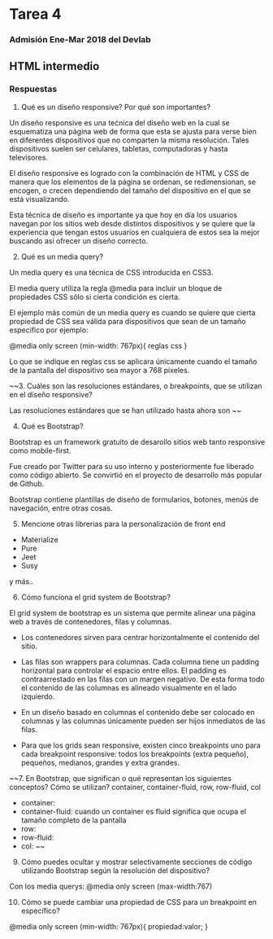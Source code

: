 # Tarea 4
### Admisión Ene-Mar 2018 del Devlab 

## HTML intermedio 

### Respuestas

1. Qué es un diseño responsive? Por qué son importantes?

Un diseño responsive es una tećnica del diseño web en la cual se esquematiza 
una página web de forma que esta se ajusta para verse bien en diferentes 
dispositivos que no comparten la misma resolución. Tales dispositivos suelen 
ser celulares, tabletas, computadoras y hasta televisores.

El diseño responsive es logrado con la combinación de HTML y CSS de manera que 
los elementos de la página se ordenan, se redimensionan, se encogen, o crecen 
dependiendo del tamaño del dispositivo en el que se está visualizando.

Esta técnica de diseño es importante ya que hoy en día los usuarios navegan por
los sitios web desde distintos dispositivos y se quiere que la experiencia que
tengan estos usuarios en cualquiera de estos sea la mejor buscando así ofrecer
un diseño correcto.

2. Qué es un media query?

Un media query es una técnica de CSS introducida en CSS3.

El media query utiliza la regla @media para incluir un bloque de propiedades
CSS sólo si cierta condición es cierta.

El ejemplo más común de un media query es cuando se quiere que cierta propiedad
de CSS sea válida para dispositivos que sean de un tamaño especifico por ejemplo:

@media only screen (min-width: 767px){
	reglas css
}

Lo que se indique en reglas css se aplicara únicamente cuando el tamaño de la 
pantalla del dispositivo sea mayor a 768 pixeles.

~~3. Cuáles son las resoluciones estándares, o breakpoints, que se utilizan en el diseño responsive?

Las resoluciones estándares que se han utilizado hasta ahora son ~~


4. Qué es Bootstrap?

Bootstrap es un framework gratuito de desarollo sitios web tanto responsive 
como mobile-first.

Fue creado por Twitter para su uso interno y posteriormente fue liberado como
código abierto. Se convirtió en el proyecto de desarrollo más popular de Github.

Bootstrap contiene plantillas de diseño de formularios, botones, menús de
navegación, entre otras cosas.


5. Mencione otras librerias para la personalización de front end

* Materialize 
* Pure
* Jeet
* Susy

y más..

6. Cómo funciona el grid system de Bootstrap?

El grid system de bootstrap es un sistema que permite alinear una página web
a través de contenedores, filas y columnas. 

* Los contenedores sirven para centrar horizontalmente el contenido del sitio.

* Las filas son wrappers para columnas. Cada columna tiene un padding horizontal
para controlar el espacio entre ellos. El padding es contraarrestado en las filas
con un margen negativo. De esta forma todo el contenido de las columnas es 
alineado visualmente en el lado izquierdo.

* En un diseño basado en columnas el contenido debe ser colocado en columnas
y las columnas únicamente pueden ser hijos inmediatos de las filas.

* Para que los grids sean responsive, existen cinco breakpoints uno para cada 
breakpoint responsive: todos los breakpoints (extra pequeño), pequeños, 
medianos, grandes y extra grandes.

~~7. En Bootstrap, que sígnifican o qué representan los siguientes conceptos? Cómo se utilizan?  container, container-fluid, row, row-fluid, col

* container:
* container-fluid: cuando un container es fluid significa que ocupa el tamaño
completo de la pantalla 
* row:
* row-fluid:
* col: ~~

9. Cómo puedes ocultar y mostrar selectivamente secciones de código utilizando Bootstrap según la resolución del dispositivo?

Con los media querys:  @media only screen (max-width:767)

10. Cómo se puede cambiar una propiedad de CSS para un breakpoint en específico?

@media only screen (min-width: 767px){
	propiedad:valor;
}
